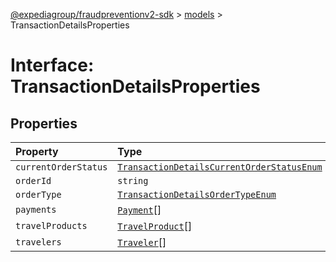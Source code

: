 [@expediagroup/fraudpreventionv2-sdk](../../index.md) > [models](../index.md) > TransactionDetailsProperties

# Interface: TransactionDetailsProperties

## Properties

| Property             | Type                                                                                                                 |
| :------------------- | :------------------------------------------------------------------------------------------------------------------- |
| `currentOrderStatus` | [`TransactionDetailsCurrentOrderStatusEnum`](../type-aliases/type-alias.TransactionDetailsCurrentOrderStatusEnum.md) |
| `orderId`            | `string`                                                                                                             |
| `orderType`          | [`TransactionDetailsOrderTypeEnum`](../type-aliases/type-alias.TransactionDetailsOrderTypeEnum.md)                   |
| `payments`           | [`Payment`](../classes/class.Payment.md)[]                                                                           |
| `travelProducts`     | [`TravelProduct`](../classes/class.TravelProduct.md)[]                                                               |
| `travelers`          | [`Traveler`](../classes/class.Traveler.md)[]                                                                         |
